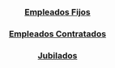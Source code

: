 <!DOCTYPE html>
<html lang="en">
<head>
	<meta charset="UTF-8">
	<title>Subir Excel</title>
</head>
<body>

<center>
	<a href="emplobr.php"><h3>Empleados Fijos</h3></a>
	<a href="emplcontratado.php"><h3>Empleados Contratados</h3></a>
	<a href="emplobar.php"><h3>Jubilados</h3></a>
</center>


</body>
</html>